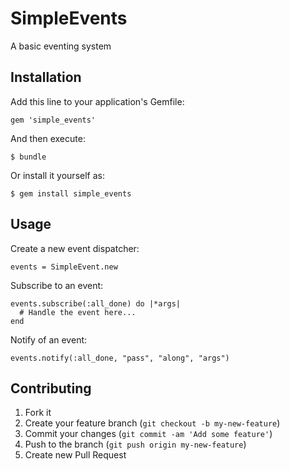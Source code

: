 # SimpleEvents

A basic eventing system

## Installation

Add this line to your application's Gemfile:

    gem 'simple_events'

And then execute:

    $ bundle

Or install it yourself as:

    $ gem install simple_events

## Usage

Create a new event dispatcher:

    events = SimpleEvent.new
    
Subscribe to an event:

    events.subscribe(:all_done) do |*args|
      # Handle the event here...
    end

Notify of an event:

    events.notify(:all_done, "pass", "along", "args")


## Contributing

1. Fork it
2. Create your feature branch (`git checkout -b my-new-feature`)
3. Commit your changes (`git commit -am 'Add some feature'`)
4. Push to the branch (`git push origin my-new-feature`)
5. Create new Pull Request

